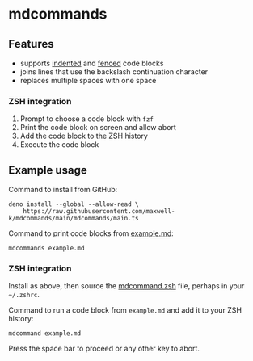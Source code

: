 # mdcommands

## Features

- supports [indented] and [fenced] code blocks
- joins lines that use the backslash continuation character
- replaces multiple spaces with one space

### ZSH integration

1. Prompt to choose a code block with `fzf`
2. Print the code block on screen and allow abort
3. Add the code block to the ZSH history
4. Execute the code block

[indented]: https://spec.commonmark.org/0.31.2/#indented-code-blocks
[fenced]: https://spec.commonmark.org/0.31.2/#fenced-code-blocks

## Example usage

Command to install from GitHub:

    deno install --global --allow-read \
        https://raw.githubusercontent.com/maxwell-k/mdcommands/main/mdcommands/main.ts

Command to print code blocks from [example.md](./example.md):

    mdcommands example.md

### ZSH integration

Install as above, then source the [mdcommand.zsh](./mdcommand.zsh) file, perhaps
in your `~/.zshrc`.

Command to run a code block from `example.md` and add it to your ZSH history:

    mdcommand example.md

Press the space bar to proceed or any other key to abort.

<!--
mdcommnds/README.md
Copyright Keith Maxwell
SPDX-License-Identifier: CC0-1.0
-->
